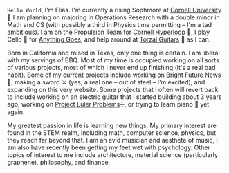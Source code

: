 <code class="red--text elevation-0">Hello World</code>, I'm Elias. I'm currently a rising Sophmore at [Cornell University](https://cornell.edu) :herb: ​I am planning on majoring in Operations Research with a double minor in Math and CS (with possibly a third in Physics time permitting – I'm a tad ambitious). I am on the Propulsion Team for [Cornell Hyperloop](https://hyperloop.cornell.edu/) :bullettrain_side:, I play Cello :violin: for [Anything Goes](https://www.cuanythinggoes.net/), and help around at [Torzal Guitars](https://www.torzalguitars.com "Torzal Homepage") :guitar: as I can. 

Born in California and raised in Texas, only one thing is certain. I am liberal with my servings of BBQ. Most of my time is occupied working on all sorts of various projects, most of which I never end up finishing (it's a real bad habit). Some of my current projects include working on [Bright Future News](https://BrightFuture.news/) :newspaper:, making a sword :crossed_swords: (yes, a real one – out of steel – I'm excited), and expanding on this very website. Some projects that I often will revert back to include working on an electric guitar that I started building about 3 years ago, working on [Project Euler Problems](https://ProjectEuler.net/):heavy_division_sign:, or trying to learn piano :musical_keyboard: yet again.

My greatest passion in life is learning new things. My primary interest are found in the STEM realm, including math, computer science, physics, but they reach far beyond that. I am an avid musician and aesthete of music, I am also have recently been getting my feet wet with psychology. Other topics of interest to me include architecture, material science (particularly graphene), philosophy, and finance.
